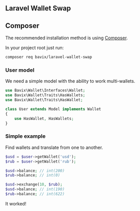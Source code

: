 ## Laravel Wallet Swap

## Composer

The recommended installation method is using [Composer](https://getcomposer.org/).

In your project root just run:

```bash
composer req bavix/laravel-wallet-swap
```

### User model
We need a simple model with the ability to work multi-wallets.

```php
use Bavix\Wallet\Interfaces\Wallet;
use Bavix\Wallet\Traits\HasWallets;
use Bavix\Wallet\Traits\HasWallet;

class User extends Model implements Wallet
{
    use HasWallet, HasWallets;
}
```

### Simple example
Find wallets and translate from one to another.

```php
$usd = $user->getWallet('usd');
$rub = $user->getWallet('rub');

$usd->balance; // int(200)
$rub->balance; // int(0)

$usd->exchange(10, $rub);
$usd->balance; // int(190)
$rub->balance; // int(622)
```

It worked! 
